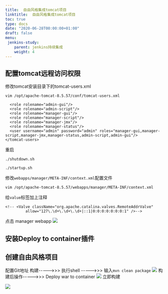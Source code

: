 ```yaml
---
title:  自由风格集成tomcat项目
linktitle:  自由风格集成tomcat项目
toc: true
type: docs
date: "2020-06-28T00:00:00+01:00"
draft: false
menu:
 jenkins-study:
    parent: jenkins持续集成
    weight: 4
---
```

## 配置tomcat远程访问权限

修改tomcat安装目录下的tomcat-users.xml

```shell
vim /opt/apache-tomcat-8.5.57/conf/tomcat-users.xml
```

```
  <role rolename="admin-gui"/>
  <role rolename="admin-script"/>
  <role rolename="manager-gui"/>
  <role rolename="manager-script"/>
  <role rolename="manager-jmx"/>
  <role rolename="manager-status"/>
  <user username="admin" password="admin" roles="manager-gui,manager-script,manager-jmx,manager-status,admin-script,admin-gui"/>
</tomcat-users>

```

重启
```
./shutdown.sh
```

```
./startup.sh
```



修改`webapps/manager/META-INF/context.xml`配置文件

```shell
vim /opt/apache-tomcat-8.5.57/webapps/manager/META-INF/context.xml
```

给`value`标签加上注释

```
<!-- <Valve className="org.apache.catalina.valves.RemoteAddrValve"
         allow="127\.\d+\.\d+\.\d+|::1|0:0:0:0:0:0:0:1" />-->
```

点击 manager webapp
![](/img/jenkins/10.jpg)



## 安装Deploy to container插件

## 创建自由风格项目
配置Git地址
构建----->>> 执行shell ----->>> 输入`mvn clean package`
![](/img/jenkins/11.jpg)
构建后操作----->>>  Deploy war to container
![](/img/jenkins/12.jpg)
立即构建

![](/img/jenkins/13.jpg)